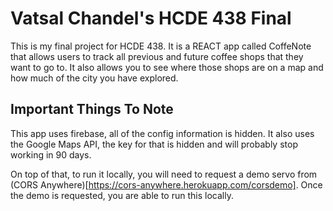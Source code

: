 # Vatsal Chandel's HCDE 438 Final
This is my final project for HCDE 438. It is a REACT app called CoffeNote that allows users to track all previous and future coffee shops that they want to go to. It also allows you to see where those shops are on a map and how much of the city you have explored. 

## Important Things To Note
This app uses firebase, all of the config information is hidden. It also uses the Google Maps API, the key for that is hidden and will probably stop working in 90 days. 

On top of that, to run it locally, you will need to request a demo servo from (CORS Anywhere)[https://cors-anywhere.herokuapp.com/corsdemo]. Once the demo is requested, you are able to run this locally. 
